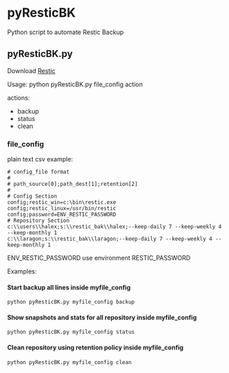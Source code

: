 # pyResticBK
Python script to automate Restic Backup 

## pyResticBK.py
Download 
[Restic](https://restic.net/ )

Usage:
python pyResticBK.py file_config action

actions:
  - backup
  - status
  - clean

### file_config
plain text csv example:

```
# config_file format
#
# path_source[0];path_dest[1];retention[2]
#
# Config Section
config;restic_win=c:\bin\restic.exe
config;restic_linux=/usr/bin/restic
config;password=ENV_RESTIC_PASSWORD
# Repository Section
c:\\users\\halex;s:\\restic_bak\\halex;--keep-daily 7 --keep-weekly 4 --keep-monthly 1
c:\\laragon;s:\\restic_bak\\laragon;--keep-daily 7 --keep-weekly 4 --keep-monthly 1

```

ENV_RESTIC_PASSWORD use environment RESTIC_PASSWORD

Examples: 

#### Start backup all lines inside myfile_config

```
python pyResticBK.py myfile_config backup
```
#### Show snapshots and stats for all repository inside myfile_config

```
python pyResticBK.py myfile_config status
```
#### Clean repository using retention policy inside myfile_config

```
python pyResticBK.py myfile_config clean
```


